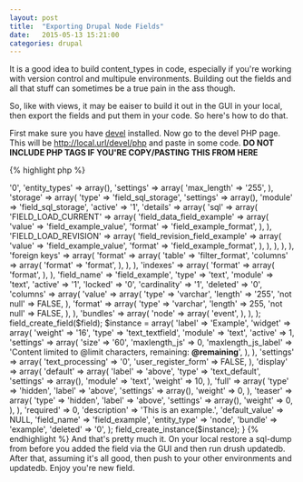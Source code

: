 ```yaml
---
layout: post
title:  "Exporting Drupal Node Fields"
date:   2015-05-13 15:21:00
categories: drupal
---
```


It is a good idea to build content_types in code, especially if you're working with version control and multipule environments.  Building out the fields and all that stuff can sometimes be a true pain in the ass though.

So, like with views, it may be eaiser to build it out in the GUI in your local, then export the fields and put them in your code.  So here's how to do that.

First make sure you have [devel](https://www.drupal.org/project/devel "devel") installed.  Now go to the devel PHP page.  This will be http://local.url/devel/php and paste in some code. **DO NOT INCLUDE PHP TAGS IF YOU'RE COPY/PASTING THIS FROM HERE**

{% highlight php %}
<?php

$entity_type = 'node';
$field_name = 'field_event_reg_sub_text';
$bundle_name = 'event';

$info_config = field_info_field($field_name);
$info_instance = field_info_instance($entity_type, $field_name, $bundle_name);
unset($info_config['id']);
unset($info_instance['id'], $info_instance['field_id']);

include_once DRUPAL_ROOT . '/includes/utility.inc';

$info = drupal_var_export($info_config);
$instance .= drupal_var_export($info_instance);

print_r($info);
//print_r($instance);

{% endhighlight %}

Then just set the top three vars.  

{% highlight php %}
<?php

$entity_type = 'node';
$field_name = 'field_example';
$bundle_name = 'example';

{% endhighlight %}

The last two lines will dictate which array gets exported.  Uncomments the instance line and comment out the info line to show the instance vs. the info.  Now, because I'm writing this as a placeholder reminder for when I need to use it, I'm going to use this example to add fields to an *existing* content_type.  This also assumes that the content_type has a module to handle it's initial configuration.  Go to the install file and add an update function. Add the export from the info to a field variable and then run field_create_field with that field variable.  Next do the same for instance but use field_create_instance.

{% highlight php %}
<?php

function example_module_update_7100() {
  $field = array(
    'translatable' => '0',
    'entity_types' => array(),
    'settings' => array(
      'max_length' => '255',
    ),
    'storage' => array(
      'type' => 'field_sql_storage',
      'settings' => array(),
      'module' => 'field_sql_storage',
      'active' => '1',
      'details' => array(
        'sql' => array(
          'FIELD_LOAD_CURRENT' => array(
            'field_data_field_example' => array(
              'value' => 'field_example_value',
              'format' => 'field_example_format',
            ),
          ),
          'FIELD_LOAD_REVISION' => array(
            'field_revision_field_example' => array(
              'value' => 'field_example_value',
              'format' => 'field_example_format',
            ),
          ),
        ),
      ),
    ),
    'foreign keys' => array(
      'format' => array(
        'table' => 'filter_format',
        'columns' => array(
          'format' => 'format',
        ),
      ),
    ),
    'indexes' => array(
      'format' => array(
        'format',
      ),
    ),
    'field_name' => 'field_example',
    'type' => 'text',
    'module' => 'text',
    'active' => '1',
    'locked' => '0',
    'cardinality' => '1',
    'deleted' => '0',
    'columns' => array(
      'value' => array(
        'type' => 'varchar',
        'length' => '255',
        'not null' => FALSE,
      ),
      'format' => array(
        'type' => 'varchar',
        'length' => 255,
        'not null' => FALSE,
      ),
    ),
    'bundles' => array(
      'node' => array(
        'event',
      ),
    ),
  );

  field_create_field($field);
  
  $instance = array(
    'label' => 'Example',
    'widget' => array(
      'weight' => '16',
      'type' => 'text_textfield',
      'module' => 'text',
      'active' => 1,
      'settings' => array(
        'size' => '60',
        'maxlength_js' => 0,
        'maxlength_js_label' => 'Content limited to @limit characters, remaining: <strong>@remaining</strong>',
      ),
    ),
    'settings' => array(
      'text_processing' => '0',
      'user_register_form' => FALSE,
    ),
    'display' => array(
      'default' => array(
        'label' => 'above',
        'type' => 'text_default',
        'settings' => array(),
        'module' => 'text',
        'weight' => 10,
      ),
      'full' => array(
        'type' => 'hidden',
        'label' => 'above',
        'settings' => array(),
        'weight' => 0,
      ),
      'teaser' => array(
        'type' => 'hidden',
        'label' => 'above',
        'settings' => array(),
        'weight' => 0,
      ),
    ),
    'required' => 0,
    'description' => 'This is an example.',
    'default_value' => NULL,
    'field_name' => 'field_example',
    'entity_type' => 'node',
    'bundle' => 'example',
    'deleted' => '0',
  );

  field_create_instance($instance);
}

{% endhighlight %}

And that's pretty much it.  On your local restore a sql-dump from before you added the field via the GUI and then run drush updatedb.  After that, assuming it's all good, then push to your other environments and updatedb.  Enjoy you're new field. 

